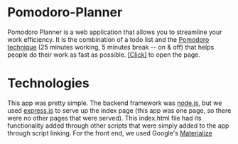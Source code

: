 # Pomodoro-Planner

Pomodoro Planner is a web application that allows you to streamline your work efficiency. It is the combination of a todo list and the [Pomodoro technique](https://en.wikipedia.org/wiki/Pomodoro_Technique "Pomodoro Technique Wikipedia") (25 minutes working, 5 minutes break -- on & off) that helps people do their work as fast as possible. [\[Click\]](https://alexwaitz.github.io/pomodoro-planner/) to open the page.

# Technologies

This app was pretty simple. The backend framework was [node.js](https://nodejs.org/en/ "Node.js Official Website"), but we used [express.js](https://expressjs.com/ "Express.js Official Website") to serve up the index page (this app was one page, so there were no other pages that were served). This index.html file had its functionality added through other scripts that were simply added to the app through script linking. For the front end, we used Google's [Materialize](http://materializecss.com/ "Materialize Official Website")
